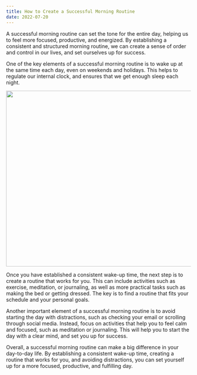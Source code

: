 ```yaml
---
title: How to Create a Successful Morning Routine
date: 2022-07-20
---
```


<script>
import Image from '$lib/Image.svelte'
</script>

A successful morning routine can set the tone for the entire day, helping us to feel more focused, productive, and energized. By establishing a consistent and structured morning routine, we can create a sense of order and control in our lives, and set ourselves up for success.

One of the key elements of a successful morning routine is to wake up at the same time each day, even on weekends and holidays. This helps to regulate our internal clock, and ensures that we get enough sleep each night.

<Image src="/img/morning-720x.webp" srcset="/img/morning-1440x.webp 2x" width="720" height="480" />

Once you have established a consistent wake-up time, the next step is to create a routine that works for you. This can include activities such as exercise, meditation, or journaling, as well as more practical tasks such as making the bed or getting dressed. The key is to find a routine that fits your schedule and your personal goals.

Another important element of a successful morning routine is to avoid starting the day with distractions, such as checking your email or scrolling through social media. Instead, focus on activities that help you to feel calm and focused, such as meditation or journaling. This will help you to start the day with a clear mind, and set you up for success.

Overall, a successful morning routine can make a big difference in your day-to-day life. By establishing a consistent wake-up time, creating a routine that works for you, and avoiding distractions, you can set yourself up for a more focused, productive, and fulfilling day.
